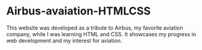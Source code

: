 # Airbus-avaiation-HTMLCSS
This website was developed as a tribute to Airbus, my favorite aviation company, while I was learning HTML and CSS. It showcases my progress in web development and my interest for aviation.
